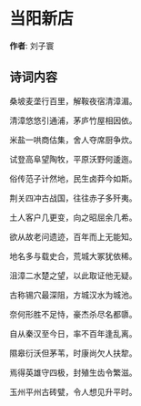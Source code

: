 # 当阳新店

**作者**: 刘子寰

## 诗词内容

桑坡麦垄行百里，解鞍夜宿清漳湄。

清漳悠悠引通浦，茅庐竹屋相因依。

米盐一哄商估集，舍人夺席厨争炊。

试登高阜望陶牧，平原沃野何逶迤。

俗传范子计然地，民生卤莽今如斯。

荆关四冲古战国，往往赤子多歼夷。

土人客户几更变，向之昭屈余几希。

欲从故老问遗迹，百年而上无能知。

地名多与载史合，荒城大冢犹依稀。

沮漳二水楚之望，以此取证他无疑。

古称锡穴最深阻，方城汉水为城池。

奈何形胜不足恃，豪杰杀尽名都隳。

自从秦汉至今日，率不百年逢乱离。

隰皋衍沃但茅苇，时康尚欠人扶犂。

焉得英雄守四极，封殖生齿令繁滋。

玉州平州古砖甓，令人想见升平时。

